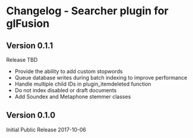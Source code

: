 # Changelog - Searcher plugin for glFusion

## Version 0.1.1
Release TBD
- Provide the ability to add custom stopwords
- Queue database writes during batch indexing to improve performance
- Handle multiple child IDs in plugin_itemdeleted function
- Do not index disabled or draft documents
- Add Soundex and Metaphone stemmer classes

## Version 0.1.0
Initial Public Release 2017-10-06
